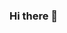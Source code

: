 ### Hi there 👋

<!--
**manleofer/manleofer** is a ✨ _special_ ✨ repository because its `README.md` (this file) appears on your GitHub profile.



- 🔭 Actualmente no trabajo

- 🌱 Estoy aprendiendo Desarrollo de Aplicaciones Web

- 📫 Como contactarme: Mi correo electronico es mleofer304@iesalmudeyne.es o bien manu9.leon@gmail.com

- ⚡ Algo curioso es que me encantar el fútbol y practico este deporte.
-->
